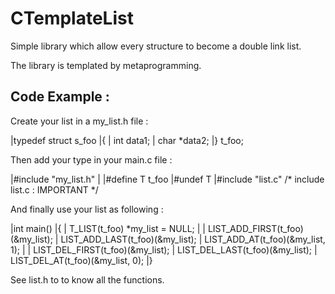 CTemplateList
=============

Simple library which allow every structure to become a double link list.

The library is templated by metaprogramming.

Code Example :
--------------

Create your list in a my_list.h file :

|typedef struct	s_foo
|{
|   int		data1;
|   char		*data2;
|}		t_foo;

Then add your type in your main.c file :

|#include "my_list.h"
|
|#define T t_foo
|#undef T
|#include "list.c" /* include list.c : IMPORTANT */

And finally use your list as following :

|int	main()
|{
|   T_LIST(t_foo) *my_list = NULL;
|
|   LIST_ADD_FIRST(t_foo)(&my_list);
|   LIST_ADD_LAST(t_foo)(&my_list);
|   LIST_ADD_AT(t_foo)(&my_list, 1);
|
|   LIST_DEL_FIRST(t_foo)(&my_list);
|   LIST_DEL_LAST(t_foo)(&my_list);
|   LIST_DEL_AT(t_foo)(&my_list, 0);
|}

See list.h to to know all the functions.